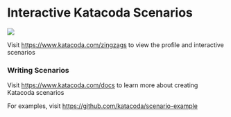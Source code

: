 # Interactive Katacoda Scenarios

[![](http://shields.katacoda.com/katacoda/zingzags/count.svg)](https://www.katacoda.com/zingzags "Get your profile on Katacoda.com")

Visit https://www.katacoda.com/zingzags to view the profile and interactive scenarios

### Writing Scenarios
Visit https://www.katacoda.com/docs to learn more about creating Katacoda scenarios

For examples, visit https://github.com/katacoda/scenario-example
